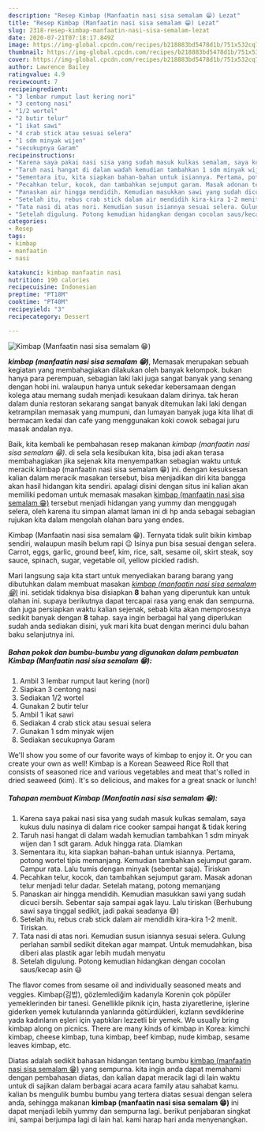 ```yaml
---
description: "Resep Kimbap (Manfaatin nasi sisa semalam 😁) Lezat"
title: "Resep Kimbap (Manfaatin nasi sisa semalam 😁) Lezat"
slug: 2318-resep-kimbap-manfaatin-nasi-sisa-semalam-lezat
date: 2020-07-21T07:18:17.849Z
image: https://img-global.cpcdn.com/recipes/b218883bd5478d1b/751x532cq70/kimbap-manfaatin-nasi-sisa-semalam-😁-foto-resep-utama.jpg
thumbnail: https://img-global.cpcdn.com/recipes/b218883bd5478d1b/751x532cq70/kimbap-manfaatin-nasi-sisa-semalam-😁-foto-resep-utama.jpg
cover: https://img-global.cpcdn.com/recipes/b218883bd5478d1b/751x532cq70/kimbap-manfaatin-nasi-sisa-semalam-😁-foto-resep-utama.jpg
author: Lawrence Bailey
ratingvalue: 4.9
reviewcount: 7
recipeingredient:
- "3 lembar rumput laut kering nori"
- "3 centong nasi"
- "1/2 wortel"
- "2 butir telur"
- "1 ikat sawi"
- "4 crab stick atau sesuai selera"
- "1 sdm minyak wijen"
- "secukupnya Garam"
recipeinstructions:
- "Karena saya pakai nasi sisa yang sudah masuk kulkas semalam, saya kukus dulu nasinya di dalam rice cooker sampai hangat &amp; tidak kering"
- "Taruh nasi hangat di dalam wadah kemudian tambahkan 1 sdm minyak wijen dan 1 sdt garam. Aduk hingga rata. Diamkan"
- "Sementara itu, kita siapkan bahan-bahan untuk isiannya. Pertama, potong wortel tipis memanjang. Kemudian tambahkan sejumput garam. Campur rata. Lalu tumis dengan minyak (sebentar saja). Tiriskan"
- "Pecahkan telur, kocok, dan tambahkan sejumput garam. Masak adonan telur menjadi telur dadar. Setelah matang, potong memanjang"
- "Panaskan air hingga mendidih. Kemudian masukkan sawi yang sudah dicuci bersih. Sebentar saja sampai agak layu. Lalu tiriskan (Berhubung sawi saya tinggal sedikit, jadi pakai seadanya 😅)"
- "Setelah itu, rebus crab stick dalam air mendidih kira-kira 1-2 menit. Tiriskan."
- "Tata nasi di atas nori. Kemudian susun isiannya sesuai selera. Gulung perlahan sambil sedikit ditekan agar mampat. Untuk memudahkan, bisa diberi alas plastik agar lebih mudah menyatu"
- "Setelah digulung. Potong kemudian hidangkan dengan cocolan saus/kecap asin 😃"
categories:
- Resep
tags:
- kimbap
- manfaatin
- nasi

katakunci: kimbap manfaatin nasi 
nutrition: 190 calories
recipecuisine: Indonesian
preptime: "PT18M"
cooktime: "PT40M"
recipeyield: "3"
recipecategory: Dessert

---
```



![Kimbap (Manfaatin nasi sisa semalam 😁)](https://img-global.cpcdn.com/recipes/b218883bd5478d1b/751x532cq70/kimbap-manfaatin-nasi-sisa-semalam-😁-foto-resep-utama.jpg)

<b><i>kimbap (manfaatin nasi sisa semalam 😁)</i></b>, Memasak merupakan sebuah kegiatan yang membahagiakan dilakukan oleh banyak kelompok. bukan hanya para perempuan, sebagian laki laki juga sangat banyak yang senang dengan hobi ini. walaupun hanya untuk sekedar kebersamaan dengan kolega atau memang sudah menjadi kesukaan dalam dirinya. tak heran dalam dunia restoran sekarang sangat banyak ditemukan laki laki dengan ketrampilan memasak yang mumpuni, dan lumayan banyak juga kita lihat di bermacam kedai dan cafe yang menggunakan koki cowok sebagai juru masak andalan nya.

Baik, kita kembali ke pembahasan resep makanan <i>kimbap (manfaatin nasi sisa semalam 😁)</i>. di sela sela kesibukan kita, bisa jadi akan terasa membahagiakan jika sejenak kita menyempatkan sebagian waktu untuk meracik kimbap (manfaatin nasi sisa semalam 😁) ini. dengan kesuksesan kalian dalam meracik masakan tersebut, bisa menjadikan diri kita bangga akan hasil hidangan kita sendiri. apalagi disini dengan situs ini kalian akan memiliki pedoman untuk memasak masakan <u>kimbap (manfaatin nasi sisa semalam 😁)</u> tersebut menjadi hidangan yang yummy dan menggugah selera, oleh karena itu simpan alamat laman ini di hp anda sebagai sebagian rujukan kita dalam mengolah olahan baru yang endes.

Kimbap (Manfaatin nasi sisa semalam 😁). Ternyata tidak sulit bikin kimbap sendiri, walaupun masih belum rapi 😉 Isinya pun bisa sesuai dengan selera. Carrot, eggs, garlic, ground beef, kim, rice, salt, sesame oil, skirt steak, soy sauce, spinach, sugar, vegetable oil, yellow pickled radish.


Mari langsung saja kita start untuk menyediakan barang barang yang dibutuhkan dalam membuat masakan <u><i>kimbap (manfaatin nasi sisa semalam 😁)</i></u> ini. setidak tidaknya bisa disiapkan <b>8</b> bahan yang diperuntuk kan untuk olahan ini. supaya berikutnya dapat tercapai rasa yang enak dan sempurna. dan juga persiapkan waktu kalian sejenak, sebab kita akan memprosesnya sedikit banyak dengan <b>8</b> tahap. saya ingin berbagai hal yang diperlukan sudah anda sediakan disini, yuk mari kita buat dengan merinci dulu bahan baku selanjutnya ini.

<!--inarticleads1-->

##### Bahan pokok dan bumbu-bumbu yang digunakan dalam pembuatan Kimbap (Manfaatin nasi sisa semalam 😁):

1. Ambil 3 lembar rumput laut kering (nori)
1. Siapkan 3 centong nasi
1. Sediakan 1/2 wortel
1. Gunakan 2 butir telur
1. Ambil 1 ikat sawi
1. Sediakan 4 crab stick atau sesuai selera
1. Gunakan 1 sdm minyak wijen
1. Sediakan secukupnya Garam


We&#39;ll show you some of our favorite ways of kimbap to enjoy it. Or you can create your own as well! Kimbap is a Korean Seaweed Rice Roll that consists of seasoned rice and various vegetables and meat that&#39;s rolled in dried seaweed (kim). It&#39;s so delicious, and makes for a great snack or lunch! 

<!--inarticleads2-->

##### Tahapan membuat Kimbap (Manfaatin nasi sisa semalam 😁):

1. Karena saya pakai nasi sisa yang sudah masuk kulkas semalam, saya kukus dulu nasinya di dalam rice cooker sampai hangat &amp; tidak kering
1. Taruh nasi hangat di dalam wadah kemudian tambahkan 1 sdm minyak wijen dan 1 sdt garam. Aduk hingga rata. Diamkan
1. Sementara itu, kita siapkan bahan-bahan untuk isiannya. Pertama, potong wortel tipis memanjang. Kemudian tambahkan sejumput garam. Campur rata. Lalu tumis dengan minyak (sebentar saja). Tiriskan
1. Pecahkan telur, kocok, dan tambahkan sejumput garam. Masak adonan telur menjadi telur dadar. Setelah matang, potong memanjang
1. Panaskan air hingga mendidih. Kemudian masukkan sawi yang sudah dicuci bersih. Sebentar saja sampai agak layu. Lalu tiriskan (Berhubung sawi saya tinggal sedikit, jadi pakai seadanya 😅)
1. Setelah itu, rebus crab stick dalam air mendidih kira-kira 1-2 menit. Tiriskan.
1. Tata nasi di atas nori. Kemudian susun isiannya sesuai selera. Gulung perlahan sambil sedikit ditekan agar mampat. Untuk memudahkan, bisa diberi alas plastik agar lebih mudah menyatu
1. Setelah digulung. Potong kemudian hidangkan dengan cocolan saus/kecap asin 😃


The flavor comes from sesame oil and individually seasoned meats and veggies. Kimbap(김밥), gözlemlediğim kadarıyla Korenin çok pöpüler yemeklerinden bir tanesi. Genellikle piknik için, hasta ziyaretlerine, işlerine giderken yemek kutularında yanlarında götürdükleri, kızların sevdiklerine yada kadınların eşleri için yaptıkları lezzetli bir yemek. We usually bring kimbap along on picnics. There are many kinds of kimbap in Korea: kimchi kimbap, cheese kimbap, tuna kimbap, beef kimbap, nude kimbap, sesame leaves kimbap, etc. 

Diatas adalah sedikit bahasan hidangan tentang bumbu <u>kimbap (manfaatin nasi sisa semalam 😁)</u> yang sempurna. kita ingin anda dapat memahami dengan pembahasan diatas, dan kalian dapat meracik lagi di lain waktu untuk di sajikan dalam berbagai acara acara family atau sahabat kamu. kalian bs mengulik bumbu bumbu yang tertera diatas sesuai dengan selera anda, sehingga makanan <b>kimbap (manfaatin nasi sisa semalam 😁)</b> ini dapat menjadi lebih yummy dan sempurna lagi. berikut penjabaran singkat ini, sampai berjumpa lagi di lain hal. kami harap hari anda menyenangkan.
